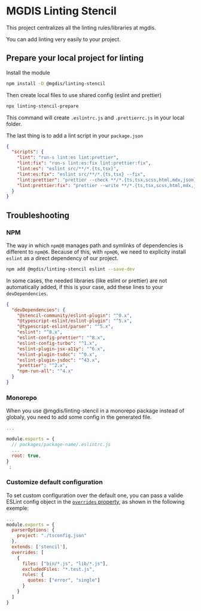 # MGDIS Linting Stencil

This project centralizes all the linting rules/libraries at mgdis.

You can add linting very easily to your project.

## Prepare your local project for linting

Install the module

```sh
npm install -D @mgdis/linting-stencil
```

Then create local files to use shared config (eslint and prettier)

```sh
npx linting-stencil-prepare
```

This command will create `.eslintrc.js` and `.prettierrc.js` in your local folder.

The last thing is to add a lint script in your `package.json`

```json
{
  "scripts": {
    "lint": "run-s lint:es lint:prettier",
    "lint:fix": "run-s lint:es:fix lint:prettier:fix",
    "lint:es": "eslint src/**/*.{ts,tsx}",
    "lint:es:fix": "eslint src/**/*.{ts,tsx} --fix",
    "lint:prettier": "prettier --check **/*.{ts,tsx,scss,html,mdx,json}",
    "lint:prettier:fix": "prettier --write **/*.{ts,tsx,scss,html,mdx,json}"
  }
}
```

## Troubleshooting

### NPM

The way in which `npm@8` manages path and symlinks of dependencies is different to `npm@6`. Because of this, with `npm@6`, we need to explicity install `eslint` as a direct dependency of our project.

```sh
npm add @mgdis/linting-stencil eslint --save-dev
```

In some cases, the needed libraries (like eslint or prettier) are not automatically added, if this is your case, add these lines to your `devDependencies`.

```json
{
  "devDependencies": {
    "@stencil-community/eslint-plugin": "^0.x",
    "@typescript-eslint/eslint-plugin": "^5.x",
    "@typescript-eslint/parser": "^5.x",
    "eslint": "^8.x",
    "eslint-config-prettier": "^8.x",
    "eslint-config-turbo": "^1.x",
    "eslint-plugin-jsx-a11y": "^6.x",
    "eslint-plugin-tsdoc": "^0.x",
    "eslint-plugin-jsdoc": "^43.x",
    "prettier": "^2.x",
    "npm-run-all": "^4.x"
  }
}
```

### Monorepo

When you use @mgdis/linting-stencil in a monorepo package instead of globaly, you need to add some config in the generated file.

```js
...

module.exports = {
  // packages/package-name/.eslintrc.js
  ...
  root: true,
}
`;
```

### Customize default configuration

To set custom configuration over the default one, you can pass a valide ESLint config object in the [`overrides` property](https://eslint.org/blog/2022/08/new-config-system-part-1/), as shown in the following exemple:

```js
...
module.exports = {
  parserOptions: {
    project: "./tsconfig.json"
  },
  extends: ['stencil'],
  overrides: [
    {
      files: ["bin/*.js", "lib/*.js"],
      excludedFiles: "*.test.js",
      rules: {
        quotes: ["error", "single"]
      }
    }
  ]
}
```

